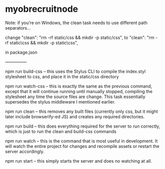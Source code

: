 # myobrecruitnode



Note: if you’re on Windows, the clean task needs to use different path separators…

change
"clean": "rm -rf static/css && mkdir -p static/css",
to
"clean": "rm -rf static\\css && mkdir -p static\\css",

in package.json

—————

npm run build-css – this uses the Stylus CLI to compile the index.styl stylesheet to css, and place it in the static/css directory

npm run watch-css – this is exactly the same as the previous command, except that it will continue running until manually stopped, compiling the stylesheet any time the source files are change. This task essentially supersedes the stylus middleware I mentioned earlier.

npm run clean – this removes any built files (currently only css, but it might later include browserify-ed JS) and creates any required directories.

npm run build – this does everything required for the server to run correctly, which is just to run the clean and build-css commands

npm run watch – this is the command that is most useful in development. It will watch the entire project for changes and recompile assets or restart the server accordingly.

npm run start – this simply starts the server and does no watching at all.
